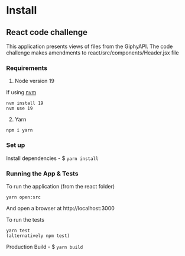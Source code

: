 # Install

## React code challenge

This application presents views of files from the GiphyAPI. The code challenge makes amendments to react/src/components/Header.jsx file

### Requirements

1. Node version 19

If using [nvm](https://www.sitepoint.com/quick-tip-multiple-versions-node-nvm/)

```
nvm install 19
nvm use 19
```

2. Yarn

```
npm i yarn
```

### Set up

Install dependencies - $ `yarn install`

### Running the App & Tests

To run the application (from the react folder)

```
yarn open:src
```

And open a browser at http://localhost:3000

To run the tests

```
yarn test
(alternatively npm test)
```

Production Build - $ `yarn build`
